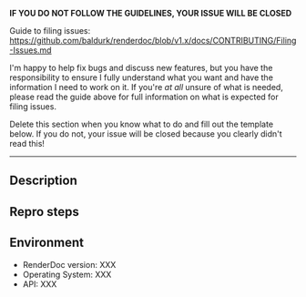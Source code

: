 **IF YOU DO NOT FOLLOW THE GUIDELINES, YOUR ISSUE WILL BE CLOSED**

Guide to filing issues: https://github.com/baldurk/renderdoc/blob/v1.x/docs/CONTRIBUTING/Filing-Issues.md

I'm happy to help fix bugs and discuss new features, but you have the responsibility to ensure I fully understand what you want and have the information I need to work on it. If you're _at all_ unsure of what is needed, please read the guide above for full information on what is expected for filing issues.

Delete this section when you know what to do and fill out the template below. If you do not, your issue will be closed because you clearly didn't read this!

----

## Description

<!--

Here you can enter a description of either the bug that you are encountering, or the feature/improvement you'd like to see happen.

-->

## Repro steps

<!--

If you're only requesting a feature you can delete this section.

For bug reports please describe the steps you can take to show the bug, in a way that I can follow them.

If you are able to share a capture, or your application, PLEASE DO THAT NOW because that is by far the easiest way to show a bug. If you cannot share because of privacy or other reasons, please say that and give as much extra information as you can.

-->

## Environment

<!-- if you are running a nightly build, list the date or commit hash for the version -->

* RenderDoc version: XXX
* Operating System: XXX
* API: XXX

<!-- More details here never hurt! For example your GPU, driver version, etc. -->
